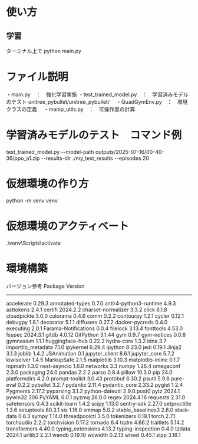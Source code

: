 # 使い方

## 学習
ターミナル上で
python main.py

# ファイル説明
・main.py　：　強化学習実施
・test_trained_model.py　：　学習済みモデルのテスト
unitree_pybullet/unitree_pybullet/
　・QuadGymEnv.py　：　環境クラスの定義
　・manip_utils.py　：　可操作度の計算　

# 学習済みモデルのテスト　コマンド例
test_trained_model.py  --model-path outputs/2025-07-16/00-40-36/ppo_a1.zip  --results-dir ./my_test_results  --episodes 20

# 仮想環境の作り方
python -m venv venv 

# 仮想環境のアクティベート
.\venv\Scripts\activate

# 環境構築
バージョン参考
Package                Version
---------------------- -----------
accelerate             0.29.3
annotated-types        0.7.0
antlr4-python3-runtime 4.9.3
asttokens              2.4.1
certifi                2024.2.2
charset-normalizer     3.3.2
click                  8.1.8
cloudpickle            3.0.0
colorama               0.4.6
comm                   0.2.2
contourpy              1.2.1
cycler                 0.12.1
debugpy                1.8.1
decorator              5.1.1
diffusers              0.27.2
docker-pycreds         0.4.0
executing              2.0.1
Farama-Notifications   0.0.4
filelock               3.13.4
fonttools              4.53.0
fsspec                 2024.3.1
gitdb                  4.0.12
GitPython              3.1.44
gym                    0.9.7
gym-notices            0.0.8
gymnasium              1.1.1
huggingface-hub        0.22.2
hydra-core             1.3.2
idna                   3.7
importlib_metadata     7.1.0
ipykernel              6.29.4
ipython                8.23.0
jedi                   0.19.1
Jinja2                 3.1.3
joblib                 1.4.2
JSAnimation            0.1
jupyter_client         8.6.1
jupyter_core           5.7.2
kiwisolver             1.4.5
MarkupSafe             2.1.5
matplotlib             3.10.3
matplotlib-inline      0.1.7
mpmath                 1.3.0
nest-asyncio           1.6.0
networkx               3.3
numpy                  1.26.4
omegaconf              2.3.0
packaging              24.0
pandas                 2.2.2
parso                  0.8.4
pillow                 10.3.0
pip                    24.0
platformdirs           4.2.0
prompt-toolkit         3.0.43
protobuf               6.30.2
psutil                 5.9.8
pure-eval              0.2.2
pybullet               3.2.7
pydantic               2.11.4
pydantic_core          2.33.2
pyglet                 1.2.4
Pygments               2.17.2
pyparsing              3.1.2
python-dateutil        2.9.0.post0
pytz                   2024.1
pywin32                306
PyYAML                 6.0.1
pyzmq                  26.0.0
regex                  2024.4.16
requests               2.31.0
safetensors            0.4.3
scikit-learn           1.4.2
scipy                  1.13.0
sentry-sdk             2.27.0
setproctitle           1.3.6
setuptools             80.3.1
six                    1.16.0
smmap                  5.0.2
stable_baselines3      2.6.0
stack-data             0.6.3
sympy                  1.14.0
threadpoolctl          3.5.0
tokenizers             0.19.1
torch                  2.7.1
torchaudio             2.2.2
torchvision            0.17.2
tornado                6.4
tqdm                   4.66.2
traitlets              5.14.2
transformers           4.40.0
typing_extensions      4.13.2
typing-inspection      0.4.0
tzdata                 2024.1
urllib3                2.2.1
wandb                  0.19.10
wcwidth                0.2.13
wheel                  0.45.1
zipp                   3.18.1